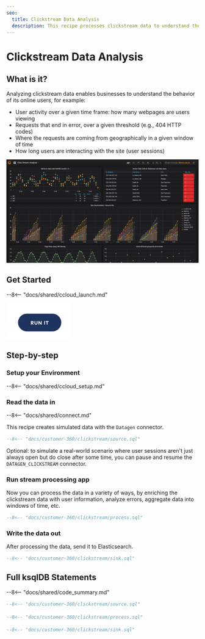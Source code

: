 ```yaml
---
seo:
  title: Clickstream Data Analysis
  description: This recipe processes clickstream data to understand the behavior of its online users
---
```


# Clickstream Data Analysis

## What is it?

Analyzing clickstream data enables businesses to understand the behavior of its online users, for example:

- User activity over a given time frame: how many webpages are users viewing
- Requests that end in error, over a given threshold (e.g., 404 HTTP codes)
- Where the requests are coming from geographically in a given window of time
- How long users are interacting with the site (user sessions)

![grafana](../../img/clickstream.png)

## Get Started

--8<-- "docs/shared/ccloud_launch.md"

<a href="https://www.confluent.io/confluent-cloud/tryfree/"><img src="../../img/launch.png" /></a>

## Step-by-step

### Setup your Environment

--8<-- "docs/shared/ccloud_setup.md"

### Read the data in

--8<-- "docs/shared/connect.md"

This recipe creates simulated data with the `Datagen` connector.

```sql
--8<-- "docs/customer-360/clickstream/source.sql"
```

Optional: to simulate a real-world scenario where user sessions aren't just always open but do close after some time, you can pause and resume the `DATAGEN_CLICKSTREAM` connector.

### Run stream processing app

Now you can process the data in a variety of ways, by enriching the clickstream data with user information, analyze errors, aggregate data into windows of time, etc.

```sql
--8<-- "docs/customer-360/clickstream/process.sql"
```

### Write the data out

After processing the data, send it to Elasticsearch.

```sql
--8<-- "docs/customer-360/clickstream/sink.sql"
```

## Full ksqlDB Statements

--8<-- "docs/shared/code_summary.md"

```sql
--8<-- "docs/customer-360/clickstream/source.sql"

--8<-- "docs/customer-360/clickstream/process.sql"

--8<-- "docs/customer-360/clickstream/sink.sql"
```

